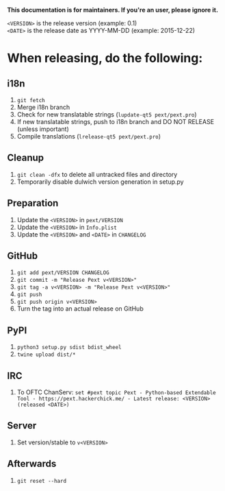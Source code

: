 **This documentation is for maintainers. If you're an user, please ignore it.**

``<VERSION>`` is the release version (example: 0.1)  
``<DATE>`` is the release date as YYYY-MM-DD (example: 2015-12-22)

# When releasing, do the following:
## i18n
1. ```git fetch```
2. Merge i18n branch
3. Check for new translatable strings (``lupdate-qt5 pext/pext.pro``)
4. If new translatable strings, push to i18n branch and DO NOT RELEASE (unless important)
5. Compile translations (``lrelease-qt5 pext/pext.pro``)

## Cleanup
1. ```git clean -dfx``` to delete all untracked files and directory
2. Temporarily disable dulwich version generation in setup.py

## Preparation
1. Update the ``<VERSION>`` in ``pext/VERSION``
2. Update the ``<VERSION>`` in ``Info.plist``
3. Update the ``<VERSION>`` and ``<DATE>`` in ``CHANGELOG``

## GitHub
1. ```git add pext/VERSION CHANGELOG```
2. ```git commit -m "Release Pext v<VERSION>"```
3. ```git tag -a v<VERSION> -m "Release Pext v<VERSION>"```
4. ```git push```
5. ```git push origin v<VERSION>```
6. Turn the tag into an actual release on GitHub

## PyPI
1. ```python3 setup.py sdist bdist_wheel```
2. ```twine upload dist/*```

## IRC
1. To OFTC ChanServ: ```set #pext topic Pext - Python-based Extendable Tool - https://pext.hackerchick.me/ - Latest release: <VERSION> (released <DATE>)```

## Server
1. Set version/stable to ```v<VERSION>```

## Afterwards
1. ```git reset --hard```
